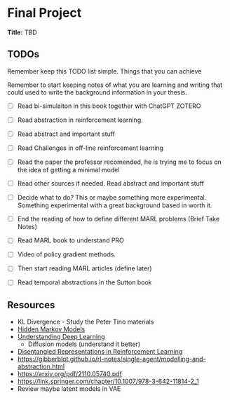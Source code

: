 # Final Project

**Title:** TBD

## TODOs

Remember keep this TODO list simple. Things that you can achieve

Remember to start keeping notes of what you are learning and writing that could used to write the background information in your thesis.

- [ ] Read bi-simulaiton in this book together with ChatGPT ZOTERO
- [ ] Read abstraction in reinforcement learning.
- [ ] Read abstract and important stuff
- [ ] Read Challenges in off-line reinforcement learning
- [ ] Read the paper the professor recomended, he is trying me to focus on the idea of getting a minimal model
- [ ] Read other sources if needed. Read abstract and important stuff
- [ ] Decide what to do? This or maybe something more experimental. Something experimental with a great background based in worth it.
 

- [ ] End the reading of how to define different MARL problems (Brief Take Notes)
- [ ] Read MARL book to understand PRO
- [ ] Video of policy gradient methods.
- [ ] Then start reading MARL articles (define later)
- [ ] Read temporal abstractions in the Sutton book


## Resources

- KL Divergence - Study the Peter Tino materials
- [Hidden Markov Models](https://web.stanford.edu/~jurafsky/slp3/A.pdf)
- [Understanding Deep Learning](https://udlbook.github.io/udlbook/)
    - Diffusion models (understand it better)
- [Disentangled Representations in Reinforcement Learning](https://agents.inf.ed.ac.uk/blog/disentangled-representations-rl/)
- https://gibberblot.github.io/rl-notes/single-agent/modelling-and-abstraction.html
- https://arxiv.org/pdf/2110.05740.pdf
- https://link.springer.com/chapter/10.1007/978-3-642-11814-2_1
- Review maybe latent models in VAE